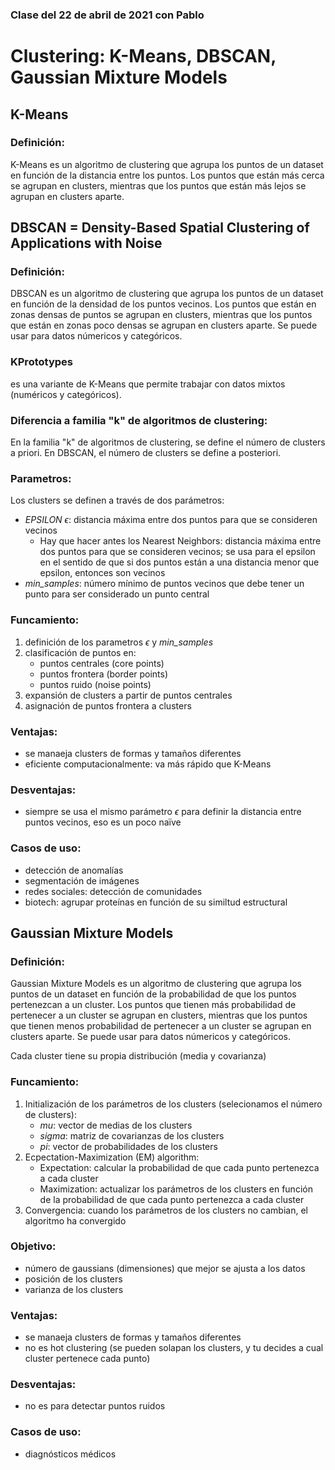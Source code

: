 ### Clase del 22 de abril de 2021 con Pablo
# Clustering: K-Means, DBSCAN, Gaussian Mixture Models


## K-Means

### Definición: 
K-Means es un algoritmo de clustering que agrupa los puntos de un dataset en función de la distancia entre los puntos. Los puntos que están más cerca se agrupan en clusters, mientras que los puntos que están más lejos se agrupan en clusters aparte.



## DBSCAN = Density-Based Spatial Clustering of Applications with Noise

### Definición: 
DBSCAN es un algoritmo de clustering que agrupa los puntos de un dataset en función de la densidad de los puntos vecinos. Los puntos que están en zonas densas de puntos se agrupan en clusters, mientras que los puntos que están en zonas poco densas se agrupan en clusters aparte. Se puede usar para datos númericos y categóricos.

### KPrototypes
es una variante de K-Means que permite trabajar con datos mixtos (numéricos y categóricos).

### Diferencia a familia "k" de algoritmos de clustering: 
En la familia "k" de algoritmos de clustering, se define el número de clusters a priori. En DBSCAN, el número de clusters se define a posteriori.

### Parametros:
Los clusters se definen a través de dos parámetros:
- *EPSILON* $\epsilon$: distancia máxima entre dos puntos para que se consideren vecinos
    - Hay que hacer antes los Nearest Neighbors: distancia máxima entre dos puntos para que se consideren vecinos; se usa para el epsilon en el sentido de que si dos puntos están a una distancia menor que epsilon, entonces son vecinos
- *min_samples*: número mínimo de puntos vecinos que debe tener un punto para ser considerado un punto central

### Funcamiento:
1. definición de los parametros $\epsilon$ y *min_samples*
2. clasificación de puntos en:
    - puntos centrales (core points)
    - puntos frontera (border points)
    - puntos ruido (noise points)
3. expansión de clusters a partir de puntos centrales
4. asignación de puntos frontera a clusters


### Ventajas:
- se manaeja clusters de formas y tamaños diferentes
- eficiente computacionalmente: va más rápido que K-Means

### Desventajas:
- siempre se usa el mismo parámetro $\epsilon$ para definir la distancia entre puntos vecinos, eso es un poco naïve

### Casos de uso:
- detección de anomalías
- segmentación de imágenes
- redes sociales: detección de comunidades
- biotech: agrupar proteínas en función de su similtud estructural

## Gaussian Mixture Models
### Definición:
Gaussian Mixture Models es un algoritmo de clustering que agrupa los puntos de un dataset en función de la probabilidad de que los puntos pertenezcan a un cluster. Los puntos que tienen más probabilidad de pertenecer a un cluster se agrupan en clusters, mientras que los puntos que tienen menos probabilidad de pertenecer a un cluster se agrupan en clusters aparte. Se puede usar para datos númericos y categóricos.

Cada cluster tiene su propia distribución (media y covarianza)

### Funcamiento:
1. Initialización de los parámetros de los clusters (selecionamos el número de clusters):
    - *mu*: vector de medias de los clusters
    - *sigma*: matriz de covarianzas de los clusters
    - *pi*: vector de probabilidades de los clusters
2. Ecpectation-Maximization (EM) algorithm:
    - Expectation: calcular la probabilidad de que cada punto pertenezca a cada cluster
    - Maximization: actualizar los parámetros de los clusters en función de la probabilidad de que cada punto pertenezca a cada cluster
3. Convergencia: cuando los parámetros de los clusters no cambian, el algoritmo ha convergido

### Objetivo:
- número de gaussians (dimensiones) que mejor se ajusta a los datos
- posición de los clusters
- varianza de los clusters

### Ventajas:
- se manaeja clusters de formas y tamaños diferentes
- no es hot clustering (se pueden solapan los clusters, y tu decides a cual cluster pertenece cada punto)

### Desventajas:
- no es para detectar puntos ruidos

### Casos de uso:
- diagnósticos médicos